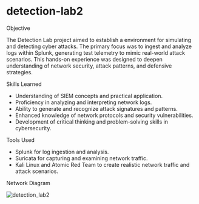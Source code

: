 # detection-lab2

Objective

The Detection Lab project aimed to establish a environment for simulating and detecting cyber attacks. The primary focus was to ingest and analyze logs within Splunk, generating test telemetry to mimic real-world attack scenarios. This hands-on experience was designed to deepen understanding of network security, attack patterns, and defensive strategies.

Skills Learned

- Understanding of SIEM concepts and practical application.
- Proficiency in analyzing and interpreting network logs.
- Ability to generate and recognize attack signatures and patterns.
- Enhanced knowledge of network protocols and security vulnerabilities.
- Development of critical thinking and problem-solving skills in cybersecurity.

Tools Used

- Splunk for log ingestion and analysis.
- Suricata for capturing and examining network traffic.
- Kali Linux and Atomic Red Team to create realistic network traffic and attack scenarios.

Network Diagram

![detection_lab2](https://github.com/user-attachments/assets/8da4cccc-2476-4c27-b872-81f65c8cf027)
